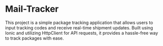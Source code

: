 # Mail-Tracker
This project is a simple package tracking application that allows users to input tracking codes and receive real-time shipment updates. Built using Ionic and utilizing HttpClient for API requests, it provides a hassle-free way to track packages with ease.
